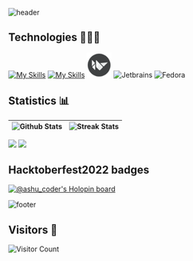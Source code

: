 ![header](https://capsule-render.vercel.app/api?type=waving&color=timeGradient&height=180&section=header&text=Hey,%20there!%20Ashutosh%20here.👋&fontSize=40&animation=fadeIn)

## Technologies 🧑🏻‍💻
[![My Skills](https://skillicons.dev/icons?i=python,fastapi,flask,kubernetes,docker,dart,flutter,java,c,aws,gcp,firebase,githubactions,git,md,html,css)](https://skillicons.dev)
[![My Skills](https://skillicons.dev/icons?i=bash,linux,bootstrap)](https://skillicons.dev)
<img src="./img/Kivy_logo.png" alt="Kivy" width="50" height="50"/>
<img src="https://cdn.jsdelivr.net/gh/devicons/devicon/icons/jetbrains/jetbrains-original.svg" alt="Jetbrains" width="50" height="50"/>
<img src="https://cdn.jsdelivr.net/gh/devicons/devicon/icons/fedora/fedora-original.svg" alt="Fedora" width="50" height="50"/>   

## Statistics 📊

![Github Stats](https://github-readme-stats.vercel.app/api?username=AM-ash-OR-AM-I&show_icons=true&theme=dracula&hide_border=true&border_radius=10) | ![Streak Stats](http://github-readme-streak-stats.herokuapp.com?user=am-ash-or-am-i&theme=dracula&hide_border=true&border_radius=10) |
-- | -- 

<div>
    <img src="https://github-readme-activity-graph.vercel.app/graph?username=am-ash-or-am-i&radius=15&hide_border=true&theme=dracula" width="70%">
    <img src="https://github-readme-stats-deployment.vercel.app/api/top-langs/?username=am-ash-or-am-i&show_icons=true&theme=dracula&hide_border=true&border_radius=10&hide=jupyter%20notebook,kvlang" width="26%"/>
</div>

## Hacktoberfest2022 badges 

[![@ashu_coder's Holopin board](https://holopin.me/ashu_coder)](https://holopin.io/@ashu_coder)

![footer](https://capsule-render.vercel.app/api?section=footer&type=waving&color=timeGradient&height=130&text=Bye!&fontSize=30)


## Visitors 👀
![Visitor Count](https://profile-counter.glitch.me/AM-ash-OR-AM-I/count.svg) 
